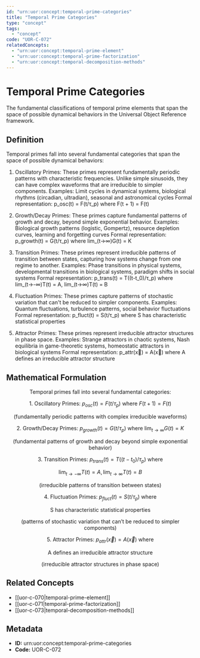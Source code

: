 ```yaml
---
id: "urn:uor:concept:temporal-prime-categories"
title: "Temporal Prime Categories"
type: "concept"
tags:
  - "concept"
code: "UOR-C-072"
relatedConcepts:
  - "urn:uor:concept:temporal-prime-element"
  - "urn:uor:concept:temporal-prime-factorization"
  - "urn:uor:concept:temporal-decomposition-methods"
---
```


# Temporal Prime Categories

The fundamental classifications of temporal prime elements that span the space of possible dynamical behaviors in the Universal Object Reference framework.

## Definition

Temporal primes fall into several fundamental categories that span the space of possible dynamical behaviors:

1. Oscillatory Primes: These primes represent fundamentally periodic patterns with characteristic frequencies. Unlike simple sinusoids, they can have complex waveforms that are irreducible to simpler components.
   Examples: Limit cycles in dynamical systems, biological rhythms (circadian, ultradian), seasonal and astronomical cycles
   Formal representation: p_osc(t) = F(t/τ_p) where F(t + 1) = F(t)

2. Growth/Decay Primes: These primes capture fundamental patterns of growth and decay, beyond simple exponential behavior.
   Examples: Biological growth patterns (logistic, Gompertz), resource depletion curves, learning and forgetting curves
   Formal representation: p_growth(t) = G(t/τ_p) where lim_(t→∞)G(t) = K

3. Transition Primes: These primes represent irreducible patterns of transition between states, capturing how systems change from one regime to another.
   Examples: Phase transitions in physical systems, developmental transitions in biological systems, paradigm shifts in social systems
   Formal representation: p_trans(t) = T((t-t_0)/τ_p) where lim_(t→-∞)T(t) = A, lim_(t→∞)T(t) = B

4. Fluctuation Primes: These primes capture patterns of stochastic variation that can't be reduced to simpler components.
   Examples: Quantum fluctuations, turbulence patterns, social behavior fluctuations
   Formal representation: p_fluct(t) = S(t/τ_p) where S has characteristic statistical properties

5. Attractor Primes: These primes represent irreducible attractor structures in phase space.
   Examples: Strange attractors in chaotic systems, Nash equilibria in game-theoretic systems, homeostatic attractors in biological systems
   Formal representation: p_attr(x⃗) = A(x⃗) where A defines an irreducible attractor structure

## Mathematical Formulation

$$
\text{Temporal primes fall into several fundamental categories:}
$$

$$
\text{1. Oscillatory Primes: } p_{osc}(t) = F(t/\tau_p) \text{ where } F(t + 1) = F(t)
$$

$$
\text{   (fundamentally periodic patterns with complex irreducible waveforms)}
$$

$$
\text{2. Growth/Decay Primes: } p_{growth}(t) = G(t/\tau_p) \text{ where } \lim_{t\to\infty}G(t) = K
$$

$$
\text{   (fundamental patterns of growth and decay beyond simple exponential behavior)}
$$

$$
\text{3. Transition Primes: } p_{trans}(t) = T((t-t_0)/\tau_p) \text{ where}
$$

$$
\text{   } \lim_{t\to-\infty}T(t) = A, \lim_{t\to\infty}T(t) = B
$$

$$
\text{   (irreducible patterns of transition between states)}
$$

$$
\text{4. Fluctuation Primes: } p_{fluct}(t) = S(t/\tau_p) \text{ where}
$$

$$
\text{   S has characteristic statistical properties}
$$

$$
\text{   (patterns of stochastic variation that can't be reduced to simpler components)}
$$

$$
\text{5. Attractor Primes: } p_{attr}(\vec{x}) = A(\vec{x}) \text{ where}
$$

$$
\text{   A defines an irreducible attractor structure}
$$

$$
\text{   (irreducible attractor structures in phase space)}
$$

## Related Concepts

- [[uor-c-070|temporal-prime-element]]
- [[uor-c-071|temporal-prime-factorization]]
- [[uor-c-073|temporal-decomposition-methods]]

## Metadata

- **ID:** urn:uor:concept:temporal-prime-categories
- **Code:** UOR-C-072
